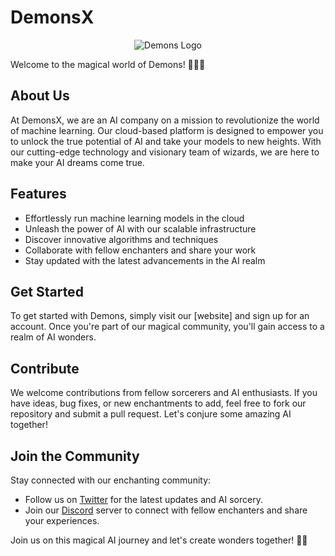 # DemonsX

<p align="center">
  <img src="https://demonsx.com" alt="Demons Logo">
</p>

Welcome to the magical world of Demons! 🧙‍♀️✨

## About Us

At DemonsX, we are an AI company on a mission to revolutionize the world of machine learning. Our cloud-based platform is designed to empower you to unlock the true potential of AI and take your models to new heights. With our cutting-edge technology and visionary team of wizards, we are here to make your AI dreams come true.

## Features

- Effortlessly run machine learning models in the cloud
- Unleash the power of AI with our scalable infrastructure
- Discover innovative algorithms and techniques
- Collaborate with fellow enchanters and share your work
- Stay updated with the latest advancements in the AI realm

## Get Started

To get started with Demons, simply visit our [website] and sign up for an account. Once you're part of our magical community, you'll gain access to a realm of AI wonders.

## Contribute

We welcome contributions from fellow sorcerers and AI enthusiasts. If you have ideas, bug fixes, or new enchantments to add, feel free to fork our repository and submit a pull request. Let's conjure some amazing AI together!

## Join the Community

Stay connected with our enchanting community:

- Follow us on [Twitter](https://twitter.com/demons_ai) for the latest updates and AI sorcery.
- Join our [Discord](https://discord.gg/demons_ai) server to connect with fellow enchanters and share your experiences.

Join us on this magical AI journey and let's create wonders together! 🌟✨

